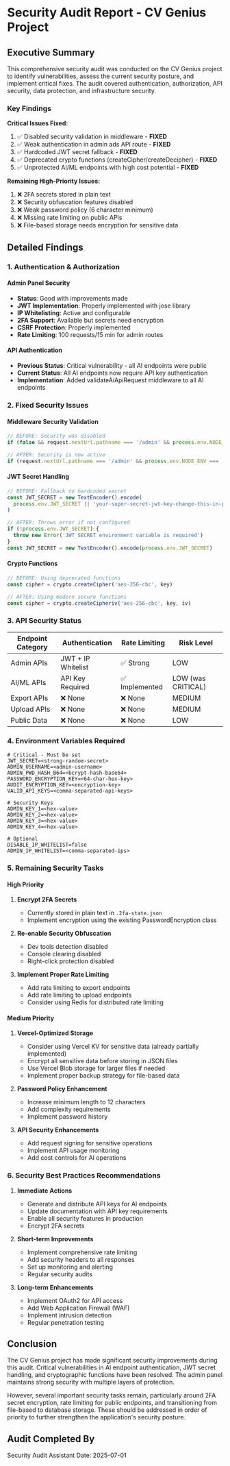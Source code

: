 # Security Audit Report - CV Genius Project

## Executive Summary

This comprehensive security audit was conducted on the CV Genius project to identify vulnerabilities, assess the current security posture, and implement critical fixes. The audit covered authentication, authorization, API security, data protection, and infrastructure security.

### Key Findings

**Critical Issues Fixed:**
1. ✅ Disabled security validation in middleware - **FIXED**
2. ✅ Weak authentication in admin ads API route - **FIXED**
3. ✅ Hardcoded JWT secret fallback - **FIXED**
4. ✅ Deprecated crypto functions (createCipher/createDecipher) - **FIXED**
5. ✅ Unprotected AI/ML endpoints with high cost potential - **FIXED**

**Remaining High-Priority Issues:**
1. ❌ 2FA secrets stored in plain text
2. ❌ Security obfuscation features disabled
3. ❌ Weak password policy (6 character minimum)
4. ❌ Missing rate limiting on public APIs
5. ❌ File-based storage needs encryption for sensitive data

## Detailed Findings

### 1. Authentication & Authorization

#### Admin Panel Security
- **Status**: Good with improvements made
- **JWT Implementation**: Properly implemented with jose library
- **IP Whitelisting**: Active and configurable
- **2FA Support**: Available but secrets need encryption
- **CSRF Protection**: Properly implemented
- **Rate Limiting**: 100 requests/15 min for admin routes

#### API Authentication
- **Previous Status**: Critical vulnerability - all AI endpoints were public
- **Current Status**: All AI endpoints now require API key authentication
- **Implementation**: Added validateAiApiRequest middleware to all AI endpoints

### 2. Fixed Security Issues

#### Middleware Security Validation
```typescript
// BEFORE: Security was disabled
if (false && request.nextUrl.pathname === '/admin' && process.env.NODE_ENV === 'production') {

// AFTER: Security is now active
if (request.nextUrl.pathname === '/admin' && process.env.NODE_ENV === 'production') {
```

#### JWT Secret Handling
```typescript
// BEFORE: Fallback to hardcoded secret
const JWT_SECRET = new TextEncoder().encode(
  process.env.JWT_SECRET || 'your-super-secret-jwt-key-change-this-in-production'
)

// AFTER: Throws error if not configured
if (!process.env.JWT_SECRET) {
  throw new Error('JWT_SECRET environment variable is required')
}
const JWT_SECRET = new TextEncoder().encode(process.env.JWT_SECRET)
```

#### Crypto Functions
```typescript
// BEFORE: Using deprecated functions
const cipher = crypto.createCipher('aes-256-cbc', key)

// AFTER: Using modern secure functions
const cipher = crypto.createCipheriv('aes-256-cbc', key, iv)
```

### 3. API Security Status

| Endpoint Category | Authentication | Rate Limiting | Risk Level |
|------------------|----------------|---------------|------------|
| Admin APIs | JWT + IP Whitelist | ✅ Strong | LOW |
| AI/ML APIs | API Key Required | ✅ Implemented | LOW (was CRITICAL) |
| Export APIs | ❌ None | ❌ None | MEDIUM |
| Upload APIs | ❌ None | ❌ None | MEDIUM |
| Public Data | ❌ None | ❌ None | LOW |

### 4. Environment Variables Required

```env
# Critical - Must be set
JWT_SECRET=<strong-random-secret>
ADMIN_USERNAME=<admin-username>
ADMIN_PWD_HASH_B64=<bcrypt-hash-base64>
PASSWORD_ENCRYPTION_KEY=<64-char-hex-key>
AUDIT_ENCRYPTION_KEY=<encryption-key>
VALID_API_KEYS=<comma-separated-api-keys>

# Security Keys
ADMIN_KEY_1=<hex-value>
ADMIN_KEY_2=<hex-value>
ADMIN_KEY_3=<hex-value>
ADMIN_KEY_4=<hex-value>

# Optional
DISABLE_IP_WHITELIST=false
ADMIN_IP_WHITELIST=<comma-separated-ips>
```

### 5. Remaining Security Tasks

#### High Priority
1. **Encrypt 2FA Secrets**
   - Currently stored in plain text in `.2fa-state.json`
   - Implement encryption using the existing PasswordEncryption class

2. **Re-enable Security Obfuscation**
   - Dev tools detection disabled
   - Console clearing disabled
   - Right-click protection disabled

3. **Implement Proper Rate Limiting**
   - Add rate limiting to export endpoints
   - Add rate limiting to upload endpoints
   - Consider using Redis for distributed rate limiting

#### Medium Priority
1. **Vercel-Optimized Storage**
   - Consider using Vercel KV for sensitive data (already partially implemented)
   - Encrypt all sensitive data before storing in JSON files
   - Use Vercel Blob storage for larger files if needed
   - Implement proper backup strategy for file-based data

2. **Password Policy Enhancement**
   - Increase minimum length to 12 characters
   - Add complexity requirements
   - Implement password history

3. **API Security Enhancements**
   - Add request signing for sensitive operations
   - Implement API usage monitoring
   - Add cost controls for AI operations

### 6. Security Best Practices Recommendations

1. **Immediate Actions**
   - Generate and distribute API keys for AI endpoints
   - Update documentation with API key requirements
   - Enable all security features in production
   - Encrypt 2FA secrets

2. **Short-term Improvements**
   - Implement comprehensive rate limiting
   - Add security headers to all responses
   - Set up monitoring and alerting
   - Regular security audits

3. **Long-term Enhancements**
   - Implement OAuth2 for API access
   - Add Web Application Firewall (WAF)
   - Implement intrusion detection
   - Regular penetration testing

## Conclusion

The CV Genius project has made significant security improvements during this audit. Critical vulnerabilities in AI endpoint authentication, JWT secret handling, and cryptographic functions have been resolved. The admin panel maintains strong security with multiple layers of protection.

However, several important security tasks remain, particularly around 2FA secret encryption, rate limiting for public endpoints, and transitioning from file-based to database storage. These should be addressed in order of priority to further strengthen the application's security posture.

## Audit Completed By
Security Audit Assistant
Date: 2025-07-01